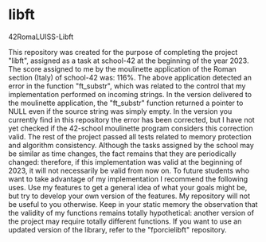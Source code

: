 # libft
42RomaLUISS-Libft

This repository was created for the purpose of completing the project "libft", assigned as a task at school-42 at the beginning of the year 2023. The score assigned to me by the moulinette application of the Roman section (Italy) of school-42 was: 116%. The above application detected an error in the function "ft_substr", which was related to the control that my implementation performed on incoming strings.
In the version delivered to the moulinette application, the "ft_substr" function returned a pointer to NULL even if the source string was simply empty. In the version you currently find in this repository the error has been corrected, but I have not yet checked if the 42-school moulinette program considers this correction valid.
The rest of the project passed all tests related to memory protection and algorithm consistency.
Although the tasks assigned by the school may be similar as time changes, the fact remains that they are periodically changed: therefore, if this implementation was valid at the beginning of 2023, it will not necessarily be valid from now on.
To future students who want to take advantage of my implementation I recommend the following uses.
Use my features to get a general idea of what your goals might be, but try to develop your own version of the features. My repository will not be useful to you otherwise.
Keep in your static memory the observation that the validity of my functions remains totally hypothetical: another version of the project may require totally different functions.
If you want to use an updated version of the library, refer to the "fporcielibft" repository.
